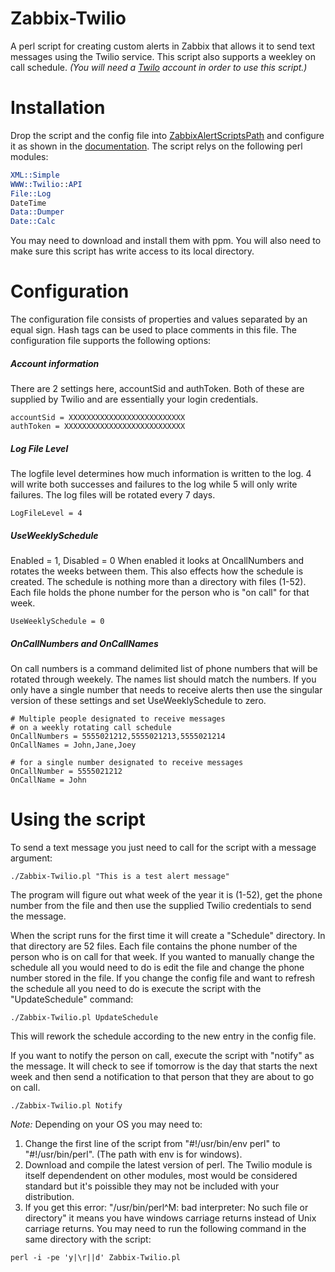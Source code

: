# Zabbix-Twilio
A perl script for creating custom alerts in Zabbix that allows it to send text messages using the Twilio service. This script also supports a weekley on call schedule.
_(You will need a [Twilo](https://www.twilio.com/) account in order to use this script.)_

# Installation
Drop the script and the config file into [ZabbixAlertScriptsPath](https://www.zabbix.com/documentation/3.4/manual/appendix/config/zabbix_server) and configure it as shown in the [documentation](https://www.zabbix.com/documentation/3.4/manual/config/notifications/media/script).
The script relys on the following perl modules:

```perl
XML::Simple
WWW::Twilio::API
File::Log
DateTime
Data::Dumper
Date::Calc
```
You may need to download and install them with ppm.
You will also need to make sure this script has write access to its local directory.

# Configuration
The configuration file consists of properties and values separated by an equal sign. Hash tags can be used to place comments in this file. The configuration file supports the following options:

##### Account information
There are 2 settings here, accountSid and authToken. Both of these are supplied by Twilio and are essentially your login credentials.
```
accountSid = XXXXXXXXXXXXXXXXXXXXXXXXXX
authToken = XXXXXXXXXXXXXXXXXXXXXXXXXXX
```

##### Log File Level
The logfile level determines how much information is written to the log. 4 will write both successes and failures to the log while 5 will only write failures. The log files will be rotated every 7 days.
```
LogFileLevel = 4
```
##### UseWeeklySchedule
Enabled = 1, Disabled = 0
When enabled it looks at OncallNumbers and rotates the weeks between them. This also effects how the schedule is created. The schedule is nothing more than a directory with files (1-52). Each file holds the phone number for the person who is "on call" for that week.
```
UseWeeklySchedule = 0
```

##### OnCallNumbers and OnCallNames
On call numbers is a command delimited list of phone numbers that will be rotated through weekely. The names list should match the numbers. If you only have a single number that needs to receive alerts then use the singular version of these settings and set UseWeeklySchedule to zero.
```
# Multiple people designated to receive messages
# on a weekly rotating call schedule
OnCallNumbers = 5555021212,5555021213,5555021214
OnCallNames = John,Jane,Joey

# for a single number designated to receive messages
OnCallNumber = 5555021212
OnCallName = John
```

# Using the script
To send a text message you just need to call for the script with a message argument:
```
./Zabbix-Twilio.pl "This is a test alert message"
```
The program will figure out what week of the year it is (1-52), get the phone number from the file and then use the supplied Twilio credentials to send the message.

When the script runs for the first time it will create a "Schedule" directory. In that directory are 52 files. Each file contains the phone number of the person who is on call for that week.  If you wanted to manually change the schedule all you would need to do is edit the file and change the phone number stored in the file. If you change the config file and want to refresh the schedule all you need to do is execute the script with the "UpdateSchedule" command:

```
./Zabbix-Twilio.pl UpdateSchedule
```
This will rework the schedule according to the new entry in the config file.

If you want to notify the person on call, execute the script with "notify" as the message. It will check to see if tomorrow is the day that starts the next week and then send a notification to that person that they are about to go on call.

```
./Zabbix-Twilio.pl Notify
```

*Note:* Depending on your OS you may need to:
1. Change the first line of the script from "#!/usr/bin/env perl" to "#!/usr/bin/perl". (The path with env is for windows).
2. Download and compile the latest version of perl. The Twilio module is itself dependendent on other modules, most would be considered standard but it's poissible they may not be included with your distribution.
3. If you get this error: "/usr/bin/perl^M: bad interpreter: No such file or directory" it means you have windows carriage returns instead of Unix carriage returns.
You may need to run the following command in the same directory with the script:
```
perl -i -pe 'y|\r||d' Zabbix-Twilio.pl
```
